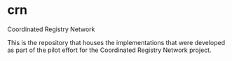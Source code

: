 # crn
Coordinated Registry Network

This is the repository that houses the implementations that were developed as part of the pilot effort for the Coordinated Registry Network project.
